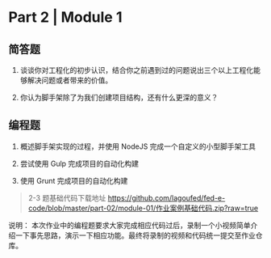 # Part 2 | Module 1

## 简答题

1. 谈谈你对工程化的初步认识，结合你之前遇到过的问题说出三个以上工程化能够解决问题或者带来的价值。

2. 你认为脚手架除了为我们创建项目结构，还有什么更深的意义？

## 编程题

1. 概述脚手架实现的过程，并使用 NodeJS 完成一个自定义的小型脚手架工具

2. 尝试使用 Gulp 完成项目的自动化构建

3. 使用 Grunt 完成项目的自动化构建

> 2-3 题基础代码下载地址
> https://github.com/lagoufed/fed-e-code/blob/master/part-02/module-01/作业案例基础代码.zip?raw=true

说明：
本次作业中的编程题要求大家完成相应代码过后，录制一个小视频简单介绍一下事先思路，演示一下相应功能。最终将录制的视频和代码统一提交至作业仓库。
